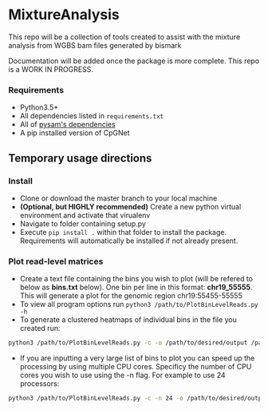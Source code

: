 # MixtureAnalysis

This repo will be a collection of tools created to assist with the mixture analysis from WGBS bam files generated by bismark

Documentation will be added once the package is more complete. This repo is a WORK IN PROGRESS.

### Requirements
* Python3.5+
* All dependencies listed in ```requirements.txt```
* All of [pysam's dependencies](http://pysam.readthedocs.io/en/latest/#)
* A pip installed version of CpGNet

## Temporary usage directions
### Install
* Clone or download the master branch to your local machine
* __(Optional, but HIGHLY recommended)__ Create a new python virtual environment and activate that virualenv
* Navigate to folder containing setup.py
* Execute `pip install .` within that folder to install the package. Requirements will automatically be installed if not already present.

### Plot read-level matrices
* Create a text file containing the bins you wish to plot (will be refered to below as __bins.txt__ below). One bin per line in this format: __chr19_55555__. This will generate a plot for the genomic region chr19:55455-55555
* To view all program options run ```python3 /path/to/PlotBinLevelReads.py -h```
* To generate a clustered heatmaps of individual bins in the file you created run:
```bash
python3 /path/to/PlotBinLevelReads.py -c -o /path/to/desired/output /path/to/bins.txt /path/to/alignment.bam
```
* If you are inputting a very large list of bins to plot you can speed up the processing by using multiple CPU cores. Specificy the number of CPU cores you wish to use using the -n flag. For example to use 24 processors:
```bash
python3 /path/to/PlotBinLevelReads.py -c -n 24 -o /path/to/desired/output /path/to/bins.txt /path/to/alignment.bam
```
